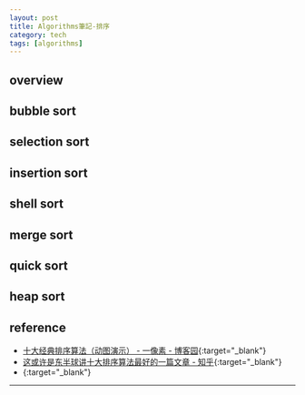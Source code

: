 ```yaml
---
layout: post
title: Algorithms筆記-排序
category: tech
tags: [algorithms]
---
```


## overview



## bubble sort



## selection sort



## insertion sort



## shell sort



## merge sort



## quick sort



## heap sort



## reference

- [十大经典排序算法（动图演示） - 一像素 - 博客园](https://www.cnblogs.com/onepixel/p/7674659.html){:target="_blank"}
- [这或许是东半球讲十大排序算法最好的一篇文章 - 知乎](https://zhuanlan.zhihu.com/p/68672733){:target="_blank"}
- [](){:target="_blank"}

---